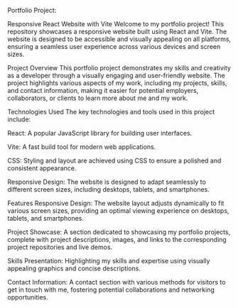 
Portfolio Project: 

Responsive React Website with Vite
Welcome to my portfolio project! This repository showcases a responsive website built using React and Vite. The website is designed to be accessible and visually appealing on all platforms, ensuring a seamless user experience across various devices and screen sizes.

Project Overview
This portfolio project demonstrates my skills and creativity as a developer through a visually engaging and user-friendly website. The project highlights various aspects of my work, including my projects, skills, and contact information, making it easier for potential employers, collaborators, or clients to learn more about me and my work.

Technologies Used
The key technologies and tools used in this project include:

React: A popular JavaScript library for building user interfaces.

Vite: A fast build tool for modern web applications.

CSS: Styling and layout are achieved using CSS to ensure a polished and consistent appearance.

Responsive Design: The website is designed to adapt seamlessly to different screen sizes, including desktops, tablets, and smartphones.

Features
Responsive Design: The website layout adjusts dynamically to fit various screen sizes, providing an optimal viewing experience on desktops, tablets, and smartphones.

Project Showcase: A section dedicated to showcasing my portfolio projects, complete with project descriptions, images, and links to the corresponding project repositories and live demos.

Skills Presentation: Highlighting my skills and expertise using visually appealing graphics and concise descriptions.

Contact Information: A contact section with various methods for visitors to get in touch with me, fostering potential collaborations and networking opportunities.
